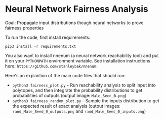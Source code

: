 # Neural Network Fairness Analysis
Goal: Propagate input distributions though neural networks to prove fairness properties


To run the code, first install requirements:

```
pip3 install -r requirements.txt
```

You also want to install nnenum (a neural network reachability tool) and put it on your `PYTHONPATH` environment variable. See installation instructions here: `https://github.com/stanleybak/nnenum`


Here's an explantion of the main code files that should run:


*  `python3 fairness_plot.py` - Run reachability analysis to split input into polytopes, and then integrate the probability distributions to get probabilities of outputs (output image: `Male_Seed_0.png`) 
* `python3 fairness_random_plot.py` - Sample the inputs distribution to get the expected result of exact analysis (output images: `rand_Male_Seed_0_outputs.png` and `rand_Male_Seed_0_inputs.png`)
